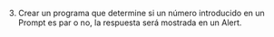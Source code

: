 3. Crear un programa que determine si un número introducido en un Prompt es par o no, la respuesta será mostrada en un Alert.
